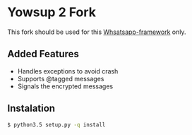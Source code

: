 # Yowsup 2 Fork

This fork should be used for this [Whsatsapp-framework](https://github.com/danielcardeenas/whatsapp-framework) only.

## Added Features

+ Handles exceptions to avoid crash
+ Supports @tagged messages
+ Signals the encrypted messages

## Instalation

```bash
$ python3.5 setup.py -q install
```
